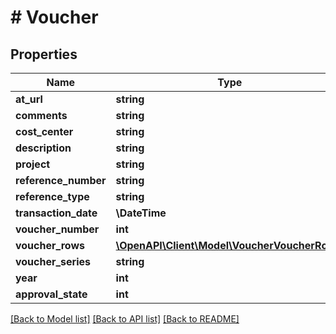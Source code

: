 # # Voucher

## Properties

Name | Type | Description | Notes
------------ | ------------- | ------------- | -------------
**at_url** | **string** |  | [optional]
**comments** | **string** |  | [optional]
**cost_center** | **string** |  | [optional]
**description** | **string** |  |
**project** | **string** |  | [optional]
**reference_number** | **string** |  | [optional]
**reference_type** | **string** |  | [optional]
**transaction_date** | **\DateTime** |  |
**voucher_number** | **int** |  | [optional]
**voucher_rows** | [**\OpenAPI\Client\Model\VoucherVoucherRow[]**](VoucherVoucherRow.md) |  | [optional]
**voucher_series** | **string** |  |
**year** | **int** |  |
**approval_state** | **int** |  | [optional]

[[Back to Model list]](../../README.md#models) [[Back to API list]](../../README.md#endpoints) [[Back to README]](../../README.md)
